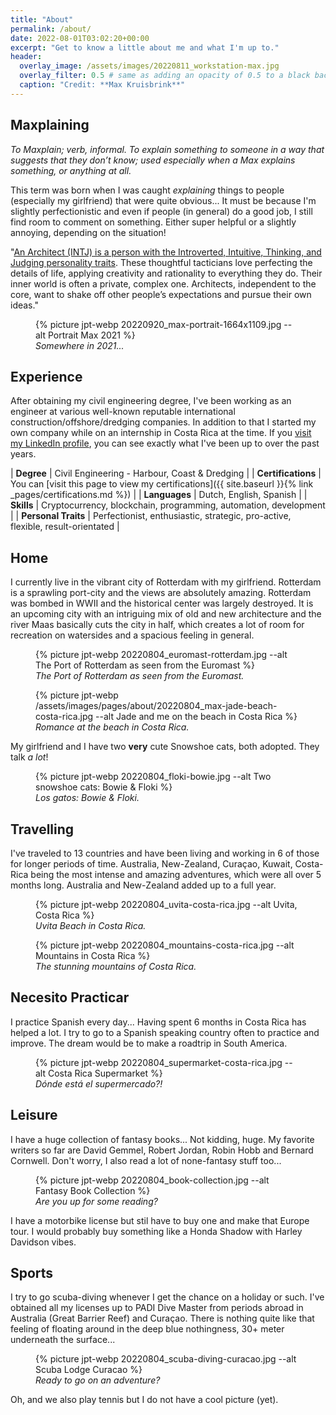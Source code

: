 ```yaml
---
title: "About"
permalink: /about/
date: 2022-08-01T03:02:20+00:00
excerpt: "Get to know a little about me and what I'm up to."
header:
  overlay_image: /assets/images/20220811_workstation-max.jpg
  overlay_filter: 0.5 # same as adding an opacity of 0.5 to a black background
  caption: "Credit: **Max Kruisbrink**"
---
```


## Maxplaining

>
*To Maxplain; verb, informal. To explain something to someone in a way that suggests that they don’t know; used especially when a Max explains something, or anything at all.*

This term was born when I was caught *explaining* things to people (especially my girlfriend) that were quite obvious... It must be because I'm slightly perfectionistic and even if people (in general) do a good job, I still find room to comment on something. Either super helpful or a slightly annoying, depending on the situation!

>
"[An Architect (INTJ) is a person with the Introverted, Intuitive, Thinking, and Judging personality traits](https://www.16personalities.com/intj-personality). These thoughtful tacticians love perfecting the details of life, applying creativity and rationality to everything they do. Their inner world is often a private, complex one. Architects, independent to the core, want to shake off other people’s expectations and pursue their own ideas." 

<figure class="align-center">
  {% picture jpt-webp 20220920_max-portrait-1664x1109.jpg --alt Portrait Max 2021 %}
  <figcaption><i>Somewhere in 2021...</i></figcaption>
</figure>


## Experience

After obtaining my civil engineering degree, I've been working as an engineer at various well-known reputable international construction/offshore/dredging companies. In addition to that I started my own company while on an internship in Costa Rica at the time. If you [visit my LinkedIn profile](https://www.linkedin.com/in/mkruisbrink/), you can see exactly what I've been up to over the past years. 

>
| **Degree** | Civil Engineering - Harbour, Coast & Dredging |
| **Certifications** | You can [visit this page to view my certifications]({{ site.baseurl }}{% link _pages/certifications.md %}) | 
| **Languages** | Dutch, English, Spanish |
| **Skills** | Cryptocurrency, blockchain, programming, automation, development |
| **Personal Traits** | Perfectionist, enthusiastic, strategic, pro-active, flexible, result-orientated |


## Home 

I currently live in the vibrant city of Rotterdam with my girlfriend. Rotterdam is a sprawling port-city and the views are absolutely amazing. Rotterdam was bombed in WWII and the historical center was largely destroyed. It is an upcoming city with an intriguing mix of old and new architecture and the river Maas basically cuts the city in half, which creates a lot of room for recreation on watersides and a spacious feeling in general.

<figure class="align-center">
  {% picture jpt-webp 20220804_euromast-rotterdam.jpg --alt The Port of Rotterdam as seen from the Euromast %}
  <figcaption><i>The Port of Rotterdam as seen from the Euromast.</i></figcaption>
</figure>

<figure class="align-center">
  {% picture jpt-webp /assets/images/pages/about/20220804_max-jade-beach-costa-rica.jpg --alt Jade and me on the beach in Costa Rica %}
  <figcaption><i>Romance at the beach in Costa Rica.</i></figcaption>
</figure>

My girlfriend and I have two **very** cute Snowshoe cats, both adopted. They talk *a lot*!

<figure class="align-center">
  {% picture jpt-webp 20220804_floki-bowie.jpg --alt Two snowshoe cats: Bowie & Floki %}
  <figcaption><i>Los gatos: Bowie & Floki.</i></figcaption>
</figure>

## Travelling

I've traveled to 13 countries and have been living and working in 6 of those for longer periods of time. Australia, New-Zealand, Curaçao, Kuwait, Costa-Rica being the most intense and amazing adventures, which were all over 5 months long. Australia and New-Zealand added up to a full year.

<figure class="align-center">
  {% picture jpt-webp 20220804_uvita-costa-rica.jpg --alt Uvita, Costa Rica %}
  <figcaption><i>Uvita Beach in Costa Rica.</i></figcaption>
</figure>

<figure class="align-center">
    {% picture jpt-webp 20220804_mountains-costa-rica.jpg --alt Mountains in Costa Rica %}
    <figcaption><i>The stunning mountains of Costa Rica.</i></figcaption>
</figure>

## Necesito Practicar

I practice Spanish every day... Having spent 6 months in Costa Rica has helped a lot. I try to go to a Spanish speaking country often to practice and improve. The dream would be to make a roadtrip in South America. 


<figure class="align-center">
    {% picture jpt-webp 20220804_supermarket-costa-rica.jpg --alt Costa Rica Supermarket %}
    <figcaption><i>Dónde está el supermercado?!</i></figcaption>
</figure>

## Leisure

I have a huge collection of fantasy books... Not kidding, huge. My favorite writers so far are David Gemmel, Robert Jordan, Robin Hobb and Bernard Cornwell. Don't worry, I also read a lot of none-fantasy stuff too...

<figure class="align-center">
    {% picture jpt-webp 20220804_book-collection.jpg --alt Fantasy Book Collection %}
    <figcaption><i>Are you up for some reading?</i></figcaption>
</figure>

I have a motorbike license but stil have to buy one and make that Europe tour. I would probably buy something like a Honda Shadow with Harley Davidson vibes.

## Sports

I try to go scuba-diving whenever I get the chance on a holiday or such. I've obtained all my licenses up to PADI Dive Master from periods abroad in Australia (Great Barrier Reef) and Curaçao. There is nothing quite like that feeling of floating around in the deep blue nothingness, 30+ meter underneath the surface...

<figure class="align-center">
    {% picture jpt-webp 20220804_scuba-diving-curacao.jpg --alt Scuba Lodge Curacao %}
    <figcaption><i>Ready to go on an adventure?</i></figcaption>
</figure>

Oh, and we also play tennis but I do not have a cool picture (yet).
